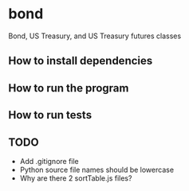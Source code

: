 # bond

Bond, US Treasury, and US Treasury futures classes

## How to install dependencies

## How to run the program

## How to run tests

## TODO

- Add .gitignore file
- Python source file names should be lowercase
- Why are there 2 sortTable.js files?
